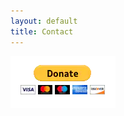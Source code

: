```yaml
---
layout: default
title: Contact
---
```


<a href="#"><img src="/img/donateButton.png" alt="donate button"></a>

